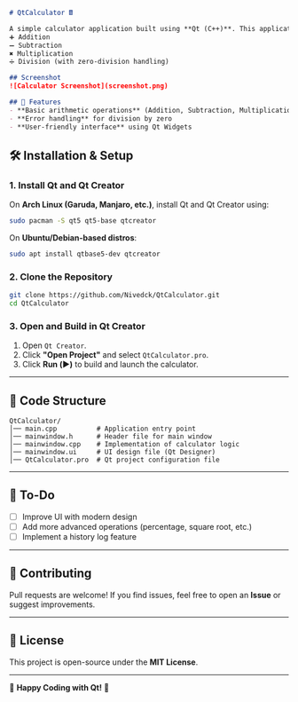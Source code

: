 
```markdown
# QtCalculator 🖩

A simple calculator application built using **Qt (C++)**. This application performs basic arithmetic operations:  
➕ Addition  
➖ Subtraction  
✖️ Multiplication  
➗ Division (with zero-division handling)  

## Screenshot
![Calculator Screenshot](screenshot.png)

## 🚀 Features  
- **Basic arithmetic operations** (Addition, Subtraction, Multiplication, Division)  
- **Error handling** for division by zero  
- **User-friendly interface** using Qt Widgets
``` 

## 🛠️ Installation & Setup  
### **1. Install Qt and Qt Creator**

On **Arch Linux (Garuda, Manjaro, etc.)**, install Qt and Qt Creator using:  
```sh
sudo pacman -S qt5 qt5-base qtcreator
```


On **Ubuntu/Debian-based distros**:  
```sh
sudo apt install qtbase5-dev qtcreator
```


### **2. Clone the Repository**  
```sh
git clone https://github.com/Nivedck/QtCalculator.git
cd QtCalculator
```


### **3. Open and Build in Qt Creator**  
1. Open `Qt Creator`.  
2. Click **"Open Project"** and select `QtCalculator.pro`.  
3. Click **Run (▶️)** to build and launch the calculator.  

---

## 📄 Code Structure  
```
QtCalculator/
│── main.cpp          # Application entry point
│── mainwindow.h      # Header file for main window
│── mainwindow.cpp    # Implementation of calculator logic
│── mainwindow.ui     # UI design file (Qt Designer)
│── QtCalculator.pro  # Qt project configuration file
```

---

## 📝 To-Do  
- [ ] Improve UI with modern design  
- [ ] Add more advanced operations (percentage, square root, etc.)  
- [ ] Implement a history log feature  

---

## 🤝 Contributing  
Pull requests are welcome! If you find issues, feel free to open an **Issue** or suggest improvements.  

---

## 📜 License  
This project is open-source under the **MIT License**.  

---

🚀 **Happy Coding with Qt!** 🎯  
```

